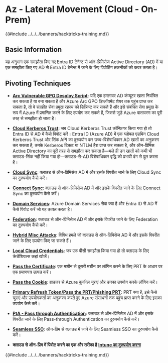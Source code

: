 # Az - Lateral Movement (Cloud - On-Prem)

{{#include ../../../banners/hacktricks-training.md}}

## Basic Information

यह अनुभाग एक समझौता किए गए Entra ID टेनेन्ट से ऑन-प्रिमिसेज Active Directory (AD) में या एक समझौता किए गए AD से Entra ID टेनेन्ट में जाने के लिए पिवोटिंग तकनीकों को कवर करता है।

## Pivoting Techniques

- [**Arc Vulnerable GPO Desploy Script**](az-arc-vulnerable-gpo-deploy-script.md): यदि एक हमलावर AD कंप्यूटर खाता नियंत्रित कर सकता है या बना सकता है और Azure Arc GPO डिप्लॉयमेंट शेयर तक पहुंच प्राप्त कर सकता है, तो वे संग्रहीत सेवा प्रमुख रहस्य को डिक्रिप्ट कर सकते हैं और इसे संबंधित सेवा प्रमुख के रूप में Azure में प्रमाणित करने के लिए उपयोग कर सकते हैं, जिससे जुड़े Azure वातावरण का पूरी तरह से समझौता हो जाता है।

- [**Cloud Kerberos Trust**](az-cloud-kerberos-trust.md): जब Cloud Kerberos Trust कॉन्फ़िगर किया गया हो तो Entra ID से AD में कैसे पिवोट करें। Entra ID (Azure AD) में एक ग्लोबल एडमिन Cloud Kerberos Trust और सिंक API का दुरुपयोग कर उच्च-विशेषाधिकार AD खातों का अनुकरण कर सकता है, उनके Kerberos टिकट या NTLM हैश प्राप्त कर सकता है, और ऑन-प्रिमिस Active Directory का पूरी तरह से समझौता कर सकता है—भले ही उन खातों को कभी भी क्लाउड-सिंक नहीं किया गया हो—क्लाउड-से-AD विशेषाधिकार वृद्धि को प्रभावी ढंग से पुल करता है।

- [**Cloud Sync**](az-cloud-sync.md): क्लाउड से ऑन-प्रिमिसेज AD में और इसके विपरीत जाने के लिए Cloud Sync का दुरुपयोग कैसे करें।

- [**Connect Sync**](az-connect-sync.md): क्लाउड से ऑन-प्रिमिसेज AD में और इसके विपरीत जाने के लिए Connect Sync का दुरुपयोग कैसे करें।

- [**Domain Services**](az-domain-services.md): Azure Domain Services सेवा क्या है और Entra ID से AD में कैसे पिवोट करें जो यह उत्पन्न करता है।

- [**Federation**](az-federation.md): क्लाउड से ऑन-प्रिमिसेज AD में और इसके विपरीत जाने के लिए Federation का दुरुपयोग कैसे करें।

- [**Hybrid Misc Attacks**](az-hybrid-identity-misc-attacks.md): विविध हमले जो क्लाउड से ऑन-प्रिमिसेज AD में और इसके विपरीत जाने के लिए उपयोग किए जा सकते हैं।

- [**Local Cloud Credentials**](az-local-cloud-credentials.md): जब एक पीसी समझौता किया गया हो तो क्लाउड के लिए क्रेडेंशियल्स कहां खोजें।

- [**Pass the Certificate**](az-pass-the-certificate.md): एक मशीन से दूसरी मशीन पर लॉगिन करने के लिए PRT के आधार पर एक प्रमाणपत्र उत्पन्न करें।

- [**Pass the Cookie**](az-pass-the-cookie.md): ब्राउज़र से Azure कुकीज़ चुराएं और उनका उपयोग करके लॉगिन करें।

- [**Primary Refresh Token/Pass the PRT/Phishing PRT**](az-primary-refresh-token-prt.md): PRT क्या है, इसे कैसे चुराएं और उपयोगकर्ता का अनुकरण करते हुए Azure संसाधनों तक पहुंच प्राप्त करने के लिए इसका उपयोग कैसे करें।

- [**PtA - Pass through Authentication**](az-pta-pass-through-authentication.md): क्लाउड से ऑन-प्रिमिसेज AD में और इसके विपरीत जाने के लिए Pass-through Authentication का दुरुपयोग कैसे करें।

- [**Seamless SSO**](az-seamless-sso.md): ऑन-प्रिम से क्लाउड में जाने के लिए Seamless SSO का दुरुपयोग कैसे करें।

- **क्लाउड से ऑन-प्रिम में पिवोट करने का एक और तरीका है** [**Intune का दुरुपयोग करना**](../az-services/intune.md)

{{#include ../../../banners/hacktricks-training.md}}
